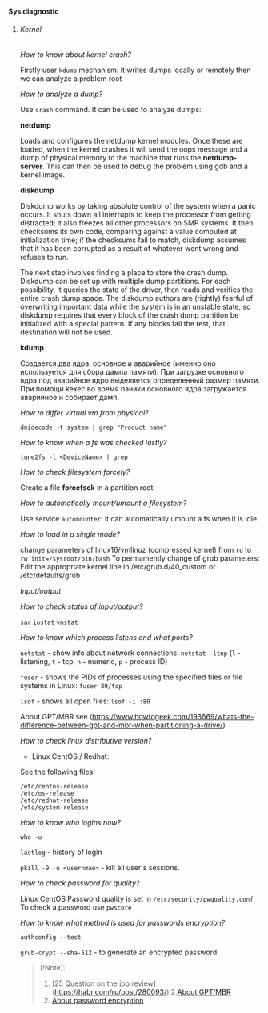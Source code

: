 #### Sys diagnostic

1. ###### Kernel

    *How to know about kernel crash?*

    Firstly user `kdump` mechanism: it writes dumps locally or remotely then we can analyze a problem root

    *How to analyze a dump?*

    Use `crash` command. It can be used to analyze dumps:

    **netdump**

    Loads and configures the netdump kernel modules. Once these are loaded, when the kernel crashes it will send the oops message and a dump of physical memory to the machine that runs the **netdump-server**. This can then be used to debug the problem using gdb and a kernel image.

    **diskdump**

    Diskdump works by taking absolute control of the system when a panic occurs. It shuts down all interrupts to keep the processor from getting distracted; it also freezes all other processors on SMP systems. It then checksums its own code, comparing against a value computed at initialization time; if the checksums fail to match, diskdump assumes that it has been corrupted as a result of whatever went wrong and refuses to run.

    The next step involves finding a place to store the crash dump. Diskdump can be set up with multiple dump partitions. For each possibility, it queries the state of the driver, then reads and verifies the entire crash dump space. The diskdump authors are (rightly) fearful of overwriting important data while the system is in an unstable state, so diskdump requires that every block of the crash dump partition be initialized with a special pattern. If any blocks fail the test, that destination will not be used.

    **kdump**

    Создается два ядра: основное и аварийное (именно оно используется для сбора дампа памяти). При загрузке основного ядра под аварийное ядро выделяется определенный размер памяти. При помощи kexec во время паники основного ядра загружается аварийное и собирает дамп.

    *How to differ virtual vm from physical?*

    `dmidecode -t system | grep "Product name"`

    *How to know when a fs was checked lastly?*

    ```
    tune2fs -l <DeviceName> | grep 
    ```

    *How to check filesystem forcely?*

    Create a file **forcefsck** in a partition root.

    *How to automatically mount/umount a filesystem?*

    Use service `automounter`: it can automatically umount a fs when it is idle

    *How to load in a single mode?*

    change parameters of linux16/vmlinuz (compressed kernel) from `ro` to `rw init=/sysroot/bin/bash`
    To permamently change of grub parameters:
    Edit the appropriate kernel line in /etc/grub.d/40_custom or /etc/defaults/grub

    *Input/output*

    *How to check status of input/output?*

    `sar`
    `iostat`
    `vmstat`

    *How to know which process listens and what ports?*

    `netstat` - show info about network connections: `netstat -ltnp` (`l` - listening,  `t` - tcp, `n` - numeric, `p` - process ID)

    `fuser` - shows the PIDs of processes using the specified files or file systems in Linux: `fuser 80/tcp`

    `lsof` - shows all open files: `lsof -i :80`

    About GPT/MBR see (https://www.howtogeek.com/193669/whats-the-difference-between-gpt-and-mbr-when-partitioning-a-drive/)

    *How to check linux distributive version?*

    - Linux CentOS / Redhat:

    See the following files:
    ```
    /etc/centos-release
    /etc/os-release
    /etc/redhat-release
    /etc/system-release
    ```

    *How to know who logins now?*

    `who -u`

    `lastlog` - history of login

    `pkill -9 -u <usernmae>` - kill all user's sessions.

    *How to check password for quality?*

    Linux CentOS
    Password quality is set in `/etc/security/pwquality.conf`
    To check a password use `pwscore`


    *How to know what method is used for passwords encryption?*

    `authconfig --test`

    `grub-crypt --sha-512` - to generate an encrypted password

    >[!Note]:
    >1. [25 Question on the job review] (https://habr.com/ru/post/280093/)
    >2.[About GPT/MBR](https://www.howtogeek.com/193669/whats-the-difference-between-gpt-and-mbr-when-partitioning-a-drive/)
    >3. [About password encryption](https://thornelabs.net/posts/hash-roots-password-in-rhel-and-centos-kickstart-profiles.html)

